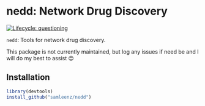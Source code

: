 # nedd: Network Drug Discovery

<!-- badges: start -->
[![Lifecycle: questioning](https://img.shields.io/badge/lifecycle-questioning-blue.svg)](https://www.tidyverse.org/lifecycle/#questioning)
<!-- badges: end -->

`nedd`: Tools for network drug discovery.

This package is not currently maintained, but log any issues if need be and I will do my best to assist 😊

## Installation

```r
library(devtools)
install_github("samleenz/nedd")
```
